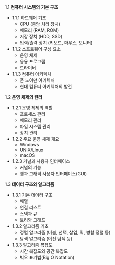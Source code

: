 1.1 **컴퓨터 시스템의 기본 구조**
   - 1.1.1 하드웨어 기초
     - CPU (중앙 처리 장치)
     - 메모리 (RAM, ROM)
     - 저장 장치 (HDD, SSD)
     - 입력/출력 장치 (키보드, 마우스, 모니터)
   - 1.1.2 소프트웨어 구성 요소
     - 운영 체제
     - 응용 프로그램
     - 드라이버
   - 1.1.3 컴퓨터 아키텍처
     - 폰 노이만 아키텍처
     - 현대 컴퓨터 아키텍처의 발전

1.2 **운영 체제의 원리**
   - 1.2.1 운영 체제의 역할
     - 프로세스 관리
     - 메모리 관리
     - 파일 시스템 관리
     - 장치 관리
   - 1.2.2 주요 운영 체제 개요
     - Windows
     - UNIX/Linux
     - macOS
   - 1.2.3 커널과 사용자 인터페이스
     - 커널의 기능
     - 쉘과 그래픽 사용자 인터페이스(GUI)

1.3 **데이터 구조와 알고리즘**
   - 1.3.1 기본 데이터 구조
     - 배열
     - 연결 리스트
     - 스택과 큐
     - 트리와 그래프
   - 1.3.2 알고리즘 기초
     - 정렬 알고리즘 (버블, 선택, 삽입, 퀵, 병합 정렬 등)
     - 탐색 알고리즘 (이진 탐색 등)
   - 1.3.3 알고리즘 복잡도
     - 시간 복잡도와 공간 복잡도
     - 빅오 표기법(Big O Notation)